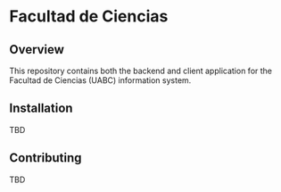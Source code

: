 # Facultad de Ciencias

## Overview

This repository contains both the backend and client application for the Facultad de Ciencias (UABC) information system.

## Installation

TBD

## Contributing

TBD
